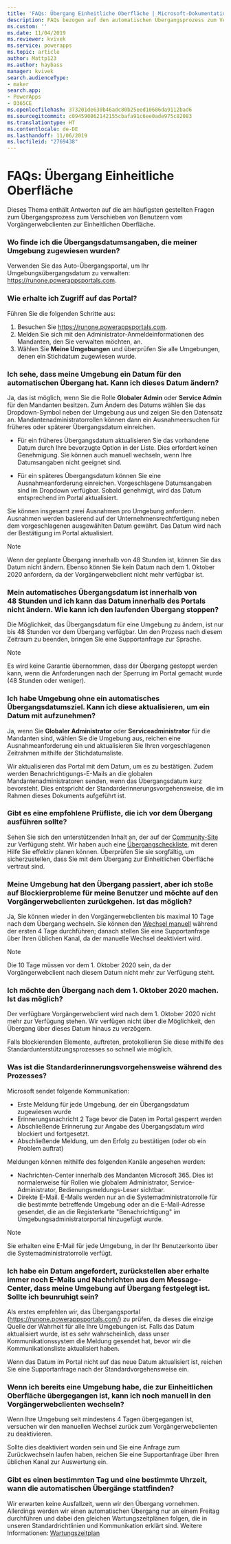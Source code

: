 ```yaml
---
title: 'FAQs: Übergang Einheitliche Oberfläche | Microsoft-Dokumentation'
description: FAQs bezogen auf den automatischen Übergangsprozess zum Verschieben von Benutzern vom Vorgängerwebclienten zur Einheitlichen Oberfläche.
ms.custom: ''
ms.date: 11/04/2019
ms.reviewer: kvivek
ms.service: powerapps
ms.topic: article
author: Mattp123
ms.author: haybass
manager: kvivek
search.audienceType:
- maker
search.app:
- PowerApps
- D365CE
ms.openlocfilehash: 373201de630b46adc80b25eed10686da9112bad6
ms.sourcegitcommit: c094590862142155cbafa91c6ee0ade975c82083
ms.translationtype: HT
ms.contentlocale: de-DE
ms.lasthandoff: 11/06/2019
ms.locfileid: "2769438"
---
```

# <a name="faqs-unified-interface-transition"></a>FAQs: Übergang Einheitliche Oberfläche

Dieses Thema enthält Antworten auf die am häufigsten gestellten Fragen zum Übergangsprozess zum Verschieben von Benutzern vom Vorgängerwebclienten zur Einheitlichen Oberfläche.

### <a name="where-can-i-go-to-see-the-transition-dates-that-have-been-assigned-to-my-environments"></a>Wo finde ich die Übergangsdatumsangaben, die meiner Umgebung zugewiesen wurden? 

Verwenden Sie das Auto-Übergangsportal, um Ihr Umgebungsübergangsdatum zu verwalten: <https://runone.powerappsportals.com>.

### <a name="how-do-i-gain-access-to-the-portal"></a>Wie erhalte ich Zugriff auf das Portal?

Führen Sie die folgenden Schritte aus:
1. Besuchen Sie <https://runone.powerappsportals.com>.
2. Melden Sie sich mit den Administrator-Anmeldeinformationen des Mandanten, den Sie verwalten möchten, an.
3. Wählen Sie **Meine Umgebungen** und überprüfen Sie alle Umgebungen, denen ein Stichdatum zugewiesen wurde.

### <a name="i-see-my-environment-has-a-date-for-auto-transition-can-i-change-this-date"></a>Ich sehe, dass meine Umgebung ein Datum für den automatischen Übergang hat. Kann ich dieses Datum ändern?

Ja, das ist möglich, wenn Sie die Rolle **Globaler Admin** oder **Service Admin** für den Mandanten besitzen. Zum Ändern des Datums wählen Sie das Dropdown-Symbol neben der Umgebung aus und zeigen Sie den Datensatz an. Mandantenadministratorrollen können dann ein Ausnahmeersuchen für früheres oder späterer Übergangsdatum einreichen.

- Für ein früheres Übergangsdatum aktualisieren Sie das vorhandene Datum durch Ihre bevorzugte Option in der Liste. Dies erfordert keinen Genehmigung. Sie können auch manuell wechseln, wenn Ihre Datumsangaben nicht geeignet sind.

- Für ein späteres Übergangsdatum können Sie eine Ausnahmeanforderung einreichen. Vorgeschlagene Datumsangaben sind im Dropdown verfügbar. Sobald genehmigt, wird das Datum entsprechend im Portal aktualisiert.

Sie können insgesamt zwei Ausnahmen pro Umgebung anfordern. Ausnahmen werden basierend auf der Unternehmensrechtfertigung neben dem vorgeschlagenen ausgewählten Datum gewährt. Das Datum wird nach der Bestätigung im Portal aktualisiert.

> [!NOTE]
> Wenn der geplante Übergang innerhalb von 48 Stunden ist, können Sie das Datum nicht ändern. Ebenso können Sie kein Datum nach dem 1. Oktober 2020 anfordern, da der Vorgängerwebclient nicht mehr verfügbar ist.

### <a name="my-auto-transition-date-is-within-48-hours-and-i-cant-change-the-date-within-the-portal-how-can-i-stop-transition-taking-place"></a>Mein automatisches Übergangsdatum ist innerhalb von 48 Stunden und ich kann das Datum innerhalb des Portals nicht ändern. Wie kann ich den laufenden Übergang stoppen?

Die Möglichkeit, das Übergangsdatum für eine Umgebung zu ändern, ist nur bis 48 Stunden vor dem Übergang verfügbar. Um den Prozess nach diesem Zeitraum zu beenden, bringen Sie eine Supportanfrage zur Sprache. 

> [!NOTE]
> Es wird keine Garantie übernommen, dass der Übergang gestoppt werden kann, wenn die Anforderungen nach der Sperrung im Portal gemacht wurde (48 Stunden oder weniger).

### <a name="i-have-environments-without-a-target-auto-transition-date-can-i-update-these-to-include-a-date"></a>Ich habe Umgebung ohne ein automatisches Übergangsdatumsziel. Kann ich diese aktualisieren, um ein Datum mit aufzunehmen?

Ja, wenn Sie **Globaler Administrator** oder **Serviceadministrator** für die Mandanten sind, wählen Sie die Umgebung aus, reichen eine Ausnahmeanforderung ein und aktualisieren Sie Ihren vorgeschlagenen Zeitrahmen mithilfe der Stichdatumsliste. 

Wir aktualisieren das Portal mit dem Datum, um es zu bestätigen. Zudem werden Benachrichtigungs-E-Mails an die globalen Mandantenadministratoren senden, wenn das Übergangsdatum kurz bevorsteht. Dies entspricht der Standarderinnerungsvorgehensweise, die im Rahmen dieses Dokuments aufgeführt ist.

### <a name="is-there-a-recommended-checklist-i-should-run-through-before-transition"></a>Gibt es eine empfohlene Prüfliste, die ich vor dem Übergang ausführen sollte?

Sehen Sie sich den unterstützenden Inhalt an, der auf der [Community-Site](https://community.dynamics.com/365/unified-interface/) zur Verfügung steht. Wir haben auch eine [Übergangscheckliste](https://aka.ms/UIChecklist), mit deren Hilfe Sie effektiv planen können. Überprüfen Sie sie sorgfältig, um sicherzustellen, dass Sie mit dem Übergang zur Einheitlichen Oberfläche vertraut sind.

### <a name="my-environment-has-been-transitioned-but-i-am-finding-blocking-issues-for-my-users-and-wish-to-move-back-to-the-legacy-web-client-is-this-possible"></a>Meine Umgebung hat den Übergang passiert, aber ich stoße auf Blockierprobleme für meine Benutzer und möchte auf den Vorgängerwebclienten zurückgehen. Ist das möglich?

Ja, Sie können wieder in den Vorgängerwebclienten bis maximal 10 Tage nach dem Übergang wechseln. Sie können den [Wechsel manuell](https://docs.microsoft.com/power-platform/admin/enable-unified-interface-only) während der ersten 4 Tage durchführen; danach stellen Sie eine Supportanfrage über Ihren üblichen Kanal, da der manuelle Wechsel deaktiviert wird. 

> [!NOTE]
> Die 10 Tage müssen vor dem 1. Oktober 2020 sein, da der Vorgängerwebclient nach diesem Datum nicht mehr zur Verfügung steht.

### <a name="i-want-to-transition-after-october-1-2020-is-that-possible"></a>Ich möchte den Übergang nach dem 1. Oktober 2020 machen. Ist das möglich?

Der verfügbare Vorgängerwebclient wird nach dem 1. Oktober 2020 nicht mehr zur Verfügung stehen. Wir verfügen nicht über die Möglichkeit, den Übergang über dieses Datum hinaus zu verzögern.

Falls blockierenden Elemente, auftreten, protokollieren Sie diese mithilfe des Standardunterstützungsprozesses so schnell wie möglich.

### <a name="what-is-the-standard-reminder-procedure-throughout-this-process"></a>Was ist die Standarderinnerungsvorgehensweise während des Prozesses?

Microsoft sendet folgende Kommunikation:

-   Erste Meldung für jede Umgebung, der ein Übergangsdatum zugewiesen wurde
-   Erinnerungsnachricht 2 Tage bevor die Daten im Portal gesperrt werden
-   Abschließende Erinnerung zur Angabe des Übergangsdatum wird blockiert und fortgesetzt.
-   Abschließende Meldung, um den Erfolg zu bestätigen (oder ob ein Problem auftrat)

Meldungen können mithilfe des folgenden Kanäle angesehen werden:
-   Nachrichten-Center innerhalb des Mandanten Microsoft 365. Dies ist normalerweise für Rollen wie globalem Administrator, Service-Administrator, Bedienungsmeldungs-Leser sichtbar.
-   Direkte E-Mail.  E-Mails werden nur an die Systemadministratorrolle für die bestimmte betreffende Umgebung oder an die E-Mail-Adresse gesendet, die an die Registerkarte "Benachrichtigung" im Umgebungsadministratorportal hinzugefügt wurde.

> [!NOTE]
> Sie erhalten eine E-Mail für jede Umgebung, in der Ihr Benutzerkonto über die Systemadministratorrolle verfügt.

### <a name="i-have-requested-a-date-to-postpone-but-still-receiving-e-mails-and-message-center-posts-that-my-environment-is-set-to-transition-should-i-be-concerned"></a>Ich habe ein Datum angefordert, zurückstellen aber erhalte immer noch E-Mails und Nachrichten aus dem Message-Center, dass meine Umgebung auf Übergang festgelegt ist. Sollte ich beunruhigt sein?

Als erstes empfehlen wir, das Übergangsportal (<https://runone.powerappsportals.com/>) zu prüfen, da dieses die einzige Quelle der Wahrheit für alle Ihre Umgebungen ist. Falls das Datum aktualisiert wurde, ist es sehr wahrscheinlich, dass unser Kommunikationssystem die Meldung gesendet hat, bevor wir die Kommunikationsliste aktualisiert haben. 

Wenn das Datum im Portal nicht auf das neue Datum aktualisiert ist, reichen Sie eine Supportanfrage nach der Standardvorgehensweise ein.

### <a name="if-i-already-have-an-environment-transitioned-to-unified-interface-will-i-still-be-able-to-switch-back-to-the-legacy-web-client-manually"></a>Wenn ich bereits eine Umgebung habe, die zur Einheitlichen Oberfläche übergegangen ist, kann ich noch manuell in den Vorgängerwebclienten wechseln?

Wenn Ihre Umgebung seit mindestens 4 Tagen übergegangen ist, versuchen wir den manuellen Wechsel zurück zum Vorgängerwebclienten zu deaktivieren. 

Sollte dies deaktiviert worden sein und Sie eine Anfrage zum Zurückwechseln laufen haben, reichen Sie eine Supportanfrage über Ihren üblichen Kanal zur Auswertung ein.

### <a name="is-there-a-specific-day-and-time-when-automatic-transitions-will-take-place"></a>Gibt es einen bestimmten Tag und eine bestimmte Uhrzeit, wann die automatischen Übergänge stattfinden? 

Wir erwarten keine Ausfallzeit, wenn wir den Übergang vornehmen. Allerdings werden wir einen automatischen Übergang nur an einem Freitag durchführen und dabei den gleichen Wartungszeitplänen folgen, die in unseren Standardrichtlinien und Kommunikation erklärt sind. Weitere Informationen: [Wartungszeitplan ](https://docs.microsoft.com/power-platform/admin/policies-communications#maintenance-timeline)





